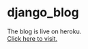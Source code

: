 # django_blog
The blog is live on heroku.   
<a href="https://debasishbai.herokuapp.com/">Click here to visit.</a>
